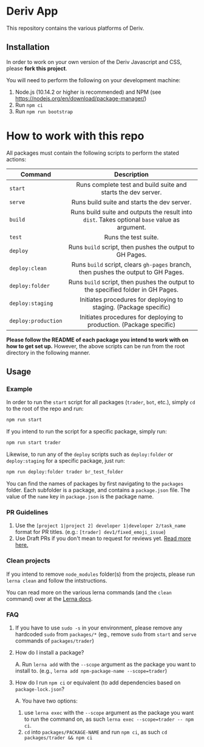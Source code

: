 Deriv App
============

This repository contains the various platforms of Deriv.

## Installation

In order to work on your own version of the Deriv Javascript and CSS, please **fork this project**.

You will need to perform the following on your development machine:

1. Node.js (10.14.2 or higher is recommended) and NPM (see <https://nodejs.org/en/download/package-manager/>)
2. Run `npm ci`
3. Run `npm run bootstrap`

[comment]: <> (3. If you wish to install and work with only a single, or multiple but specific packages, then follow `3i` for each package. However, if you wish to install and work with all packages, follow `3ii`.)
[comment]: <> (1. Run `npm run bootstrap {package name}`. Replace `{package name}` with the name of the package you want to work with. eg.: `trader`, `bot`)
[comment]: <> (2. Install all packages with a hoisting strategy \(lift all common packages to a root `node_modules` and not package specific\), run `npm run hoist`)

How to work with this repo
=============================

All packages must contain the following scripts to perform the stated actions:

| Command             | Description                                                                                   |
| ------------------- |:---------------------------------------------------------------------------------------------:|
| `start`             | Runs complete test and build suite and starts the dev server.                                 |
| `serve`             | Runs build suite and starts the dev server.                                                   |
| `build`             | Runs build suite and outputs the result into `dist`. Takes optional `base` value as argument. |
| `test`              | Runs the test suite.                                                                          |
| `deploy`            | Runs `build` script, then pushes the output to GH Pages.                                      |
| `deploy:clean`      | Runs `build` script, clears `gh-pages` branch, then pushes the output to GH Pages.            |
| `deploy:folder`     | Runs `build` script, then pushes the output to the specified folder in GH Pages.              |
| `deploy:staging`    | Initiates procedures for deploying to staging. (Package specific)                             |
| `deploy:production` | Initiates procedures for deploying to production. (Package specific)                          |

**Please follow the README of each package you intend to work with on how to get set up.** However, the above scripts can be run from the root directory in the following manner.
## Usage
### Example
In order to run the `start` script for all packages (`trader`, `bot`, etc.), simply `cd` to the root of the repo and run:
```bash
npm run start
```

If you intend to run the script for a specific package, simply run:

```bash
npm run start trader
```

Likewise, to run any of the `deploy` scripts such as `deploy:folder` or `deploy:staging` for a specific package, just run:
```bash
npm run deploy:folder trader br_test_folder
```

You can find the names of packages by first navigating to the `packages` folder. Each subfolder is a package, and contains a `package.json` file. The value of the `name` key in `package.json` is the package name.

### PR Guidelines

1. Use the `[project 1|project 2] developer 1|developer 2/task_name` format for PR titles. (e.g.: `[trader] dev1/fixed_emoji_issue`)
2. Use Draft PRs if you don't mean to request for reviews yet. [Read more here.](https://github.blog/2019-02-14-introducing-draft-pull-requests/)

### Clean projects

If you intend to remove `node_modules` folder(s) from the projects, please run `lerna clean` and follow the intstructions.

You can read more on the various lerna commands (and the `clean` command) over at the [Lerna docs](https://github.com/lerna/lerna/).

### FAQ

1. If you have to use `sudo -s` in your environment, please remove any hardcoded `sudo` from `packages/*` (eg., remove `sudo` from `start` and `serve` commands of `packages/trader`)

2. How do I install a package?

    A. Run `lerna add` with the `--scope` argument as the package you want to install to. (e.g.,  `lerna add npm-package-name --scope=trader`)

3. How do I run `npm ci` or equivalent (to add dependencies based on `package-lock.json`?

    A. You have two options:

    1. use `lerna exec` with the `--scope` argument as the package you want to run the command on, as such `lerna exec --scope=trader -- npm ci`.
    2. `cd` into `packages/PACKAGE-NAME` and run `npm ci`, as such `cd packages/trader && npm ci`
